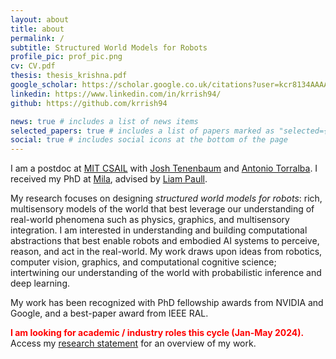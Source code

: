 ```yaml
---
layout: about
title: about
permalink: /
subtitle: Structured World Models for Robots
profile_pic: prof_pic.png
cv: CV.pdf
thesis: thesis_krishna.pdf
google_scholar: https://scholar.google.co.uk/citations?user=kcr8134AAAAJ
linkedin: https://www.linkedin.com/in/krrish94/
github: https://github.com/krrish94

news: true # includes a list of news items
selected_papers: true # includes a list of papers marked as "selected={true}"
social: true # includes social icons at the bottom of the page
---
```


I am a postdoc at [MIT CSAIL](https://www.csail.mit.edu/) with [Josh Tenenbaum](http://web.mit.edu/cocosci/josh.html) and [Antonio Torralba](https://web.mit.edu/torralba/www/). I received my PhD at [Mila](https://mila.quebec/en/), advised by [Liam Paull](http://liampaull.ca/).

My research focuses on designing _structured world models for robots_: rich, multisensory models of the world that best leverage our understanding of real-world phenomena such as physics, graphics, and multisensory integration. I am interested in understanding and building computational abstractions that best enable robots and embodied AI systems to perceive, reason, and act in the real-world. My work draws upon ideas from robotics, computer vision, graphics, and computational cognitive science; intertwining our understanding of the world with probabilistic inference and deep learning.

My work has been recognized with PhD fellowship awards from NVIDIA and Google, and a best-paper award from IEEE RAL.

<span style="color:red; font-weight:bold;">I am looking for academic / industry roles this cycle (Jan-May 2024).</span> Access my <a href="assets/pdf/krishna-research-statement-compressed.pdf">research statement</a> for an overview of my work.
